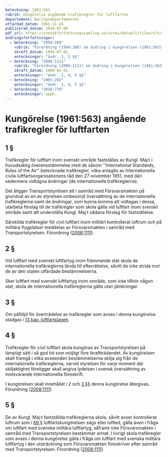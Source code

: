 ```yaml
---
beteckning: 1961:563
rubrik: Kungörelse angående trafikregler för luftfarten
departement: Näringsdepartementet
utfardad_datum: 1961-11-24
publicerad_datum: 2010-07-06
pdf_url: https://svenskforfattningssamling.se/sites/default/files/sfs/1961-11/SFS1961-563.pdf
andringsforfattningar:
  - beteckning: "1994:380"
    rubrik: "Förordning (1994:380) om ändring i kungörelsen (1961:563) angående trafikregler för luftfarten"
    ikraft_datum: 1994-07-01
    anteckningar: "ändr. 1, 5 §§"
  - beteckning: "2008:1111"
    rubrik: "Förordning (2008:1111) om ändring i kungörelsen (1961:563) angående trafikregler för luftfarten"
    ikraft_datum: 2009-01-01
    anteckningar: "ändr. 1, 4, 5 §§"
  - beteckning: "1965:202"
    anteckningar: "ändr. 1, 4, 5 §§"
  - beteckning: "2010:770"
    anteckningar: upph.
---
```


# Kungörelse (1961:563) angående trafikregler för luftfarten

## 1 §

Trafikregler för luftfart inom svenskt område fastställas av Kungl. Maj:t i huvudsaklig överensstämmelse med de såsom ''International Standards, Rules of the Air'' betecknade trafikregler, vilka antagits av Internationella civila luftfartsorganisationens råd den 27 november 1951, med däri sedermera vidtagna ändringar (de internationella trafikreglerna).

Det åligger Transportstyrelsen att i samråd med Försvarsmakten på grundval av en av styrelsen ombesörjd översättning av de internationella trafikreglerna samt de ändringar, som kunna komma att vidtagas i dessa, utarbeta förslag till de trafikregler som skola gälla vid luftfart inom svenskt område samt att underställa Kungl. Maj:t sådana förslag för fastställelse.

Särskilda trafikregler för civil luftfart inom militärt kontrollerat luftrum och på militära flygplatser meddelas av Försvarsmakten i samråd med Transportstyrelsen. Förordning ([2008:1111](https://selex.se/eli/sfs/2008/1111)).

## 2 §

Vid luftfart med svenskt luftfartyg inom främmande stat skola de internationella trafikreglerna lända till efterrättelse, såvitt de icke strida mot de av den staten utfärdade bestämmelserna.

Sker luftfart med svenskt luftfartyg inom område, som icke tillhör någon stat, skola de internationella trafikreglerna gälla utan jämkningar.

## 3 §

Om påföljd för överträdelse av trafikregler som avses i denna kungörelse stadgas i [13 kap. luftfartslagen](https://selex.se/eli/sfs/1957/297).

## 4 §

Trafikregler för civil luftfart skola kungöras av Transportstyrelsen på lämpligt sätt i så god tid som möjligt före ikraftträdandet. Av kungörelsen skall framgå i vilka avseenden bestämmelserna skilja sig från de internationella trafikreglerna, varvid styrelsen för varje moment där skiljaktighet föreligger skall angiva lydelsen i svensk översättning av motsvarande internationella föreskrift.

I kungörelsen skall innehållet i 2 och [3 §](#3)§ denna kungörelse återgivas. Förordning ([2008:1111](https://selex.se/eli/sfs/2008/1111)).

## 5 §

De av Kungl. Maj:t fastställda trafikreglerna skola, såvitt avser kontrollerat luftrum som i [69 §](#69) luftfartskungörelsen sägs eller luftled, gälla även i fråga om luftfart med svenska militära luftfartyg, såframt icke Försvarsmakten i samråd med Transportstyrelsen bestämmer annat. I övrigt skola trafikregler som avses i denna kungörelse gälla i fråga om luftfart med svenska militära luftfartyg i den utsträckning som Försvarsmakten föreskriver efter samråd med Transportstyrelsen. Förordning ([2008:1111](https://selex.se/eli/sfs/2008/1111)).
